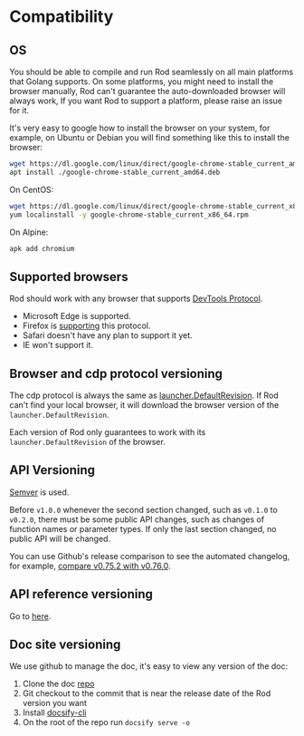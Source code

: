 # Compatibility

## OS

You should be able to compile and run Rod seamlessly on all main platforms that Golang supports. On some platforms, you might need to install the browser manually, Rod can't guarantee the auto-downloaded browser will always work, If you want Rod to support a platform, please raise an issue for it.

It's very easy to google how to install the browser on your system, for example, on Ubuntu or Debian you will find something like this to install the browser:

```bash
wget https://dl.google.com/linux/direct/google-chrome-stable_current_amd64.deb
apt install ./google-chrome-stable_current_amd64.deb
```

On CentOS:

```bash
wget https://dl.google.com/linux/direct/google-chrome-stable_current_x86_64.rpm
yum localinstall -y google-chrome-stable_current_x86_64.rpm
```

On Alpine:

```bash
apk add chromium
```

## Supported browsers

Rod should work with any browser that supports [DevTools Protocol](https://chromedevtools.github.io/devtools-protocol/).

- Microsoft Edge is supported.
- Firefox is [supporting](https://wiki.mozilla.org/Remote) this protocol.
- Safari doesn't have any plan to support it yet.
- IE won't support it.

## Browser and cdp protocol versioning

The cdp protocol is always the same as [launcher.DefaultRevision](https://pkg.go.dev/github.com/go-rod/rod/lib/launcher#DefaultRevision). If Rod can't find your local browser, it will download the browser version of the `launcher.DefaultRevision`.

Each version of Rod only guarantees to work with its `launcher.DefaultRevision` of the browser.

## API Versioning

[Semver](https://semver.org/) is used.

Before `v1.0.0` whenever the second section changed, such as `v0.1.0` to `v0.2.0`, there must be some public API changes, such as changes of function names or parameter types. If only the last section changed, no public API will be changed.

You can use Github's release comparison to see the automated changelog, for example, [compare v0.75.2 with v0.76.0](https://github.com/go-rod/rod/compare/v0.75.2...v0.76.0).

## API reference versioning

Go to [here](https://pkg.go.dev/github.com/go-rod/rod?tab=versions).

## Doc site versioning

We use github to manage the doc, it's easy to view any version of the doc:

1. Clone the doc [repo](https://github.com/go-rod/go-rod.github.io.git)
2. Git checkout to the commit that is near the release date of the Rod version you want
3. Install [docsify-cli](https://docsify.js.org/#/quickstart)
4. On the root of the repo run `docsify serve -o`
